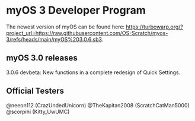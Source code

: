 # myOS 3 Developer Program
The newest version of myOS can be found here: https://turbowarp.org/?project_url=https://raw.githubusercontent.com/OS-Scratch/myos-3/refs/heads/main/myOS%203.0.6.sb3.

## myOS 3.0 releases
3.0.6 devbeta: New functions in a complete redesign of Quick Settings.

## Official Testers
@neeon112 (CrazUndedUnicorn)
@TheKapitan2008 (ScratchCatMan5000)
@scorpihi (Kitty_UwUMC)
